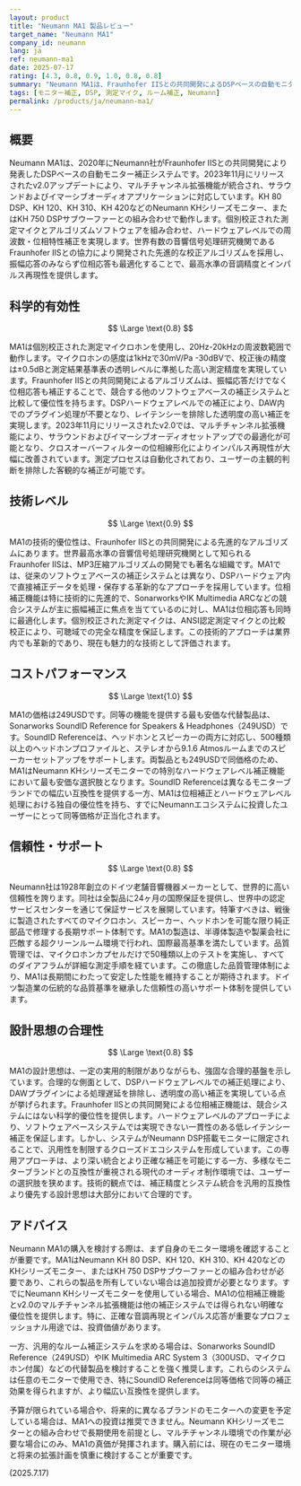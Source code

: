 ```yaml
---
layout: product
title: "Neumann MA1 製品レビュー"
target_name: "Neumann MA1"
company_id: neumann
lang: ja
ref: neumann-ma1
date: 2025-07-17
rating: [4.3, 0.8, 0.9, 1.0, 0.8, 0.8]
summary: "Neumann MA1は、Fraunhofer IISとの共同開発によるDSPベースの自動モニター補正システムです。ハードウェアレベルでの位相補正とNeumann独自技術を搭載していますが、対応製品の限定性と高価格により汎用性が制限されています。"
tags: [モニター補正, DSP, 測定マイク, ルーム補正, Neumann]
permalink: /products/ja/neumann-ma1/
---
```


## 概要

Neumann MA1は、2020年にNeumann社がFraunhofer IISとの共同開発により発表したDSPベースの自動モニター補正システムです。2023年11月にリリースされたv2.0アップデートにより、マルチチャンネル拡張機能が統合され、サラウンドおよびイマーシブオーディオアプリケーションに対応しています。KH 80 DSP、KH 120、KH 310、KH 420などのNeumann KHシリーズモニター、またはKH 750 DSPサブウーファーとの組み合わせで動作します。個別校正された測定マイクとアルゴリズムソフトウェアを組み合わせ、ハードウェアレベルでの周波数・位相特性補正を実現します。世界有数の音響信号処理研究機関であるFraunhofer IISとの協力により開発された先進的な校正アルゴリズムを採用し、振幅応答のみならず位相応答も最適化することで、最高水準の音調精度とインパルス再現性を提供します。

## 科学的有効性

$$ \Large \text{0.8} $$

MA1は個別校正された測定マイクロホンを使用し、20Hz-20kHzの周波数範囲で動作します。マイクロホンの感度は1kHzで30mV/Pa -30dBVで、校正後の精度は±0.5dBと測定結果基準表の透明レベルに準拠した高い測定精度を実現しています。Fraunhofer IISとの共同開発によるアルゴリズムは、振幅応答だけでなく位相応答も補正することで、競合する他のソフトウェアベースの補正システムと比較して優位性を持ちます。DSPハードウェアレベルでの補正により、DAW内でのプラグイン処理が不要となり、レイテンシーを排除した透明度の高い補正を実現します。2023年11月にリリースされたv2.0では、マルチチャンネル拡張機能により、サラウンドおよびイマーシブオーディオセットアップでの最適化が可能となり、クロスオーバーフィルターの位相線形化によりインパルス再現性が大幅に改善されています。測定プロセスは自動化されており、ユーザーの主観的判断を排除した客観的な補正が可能です。

## 技術レベル

$$ \Large \text{0.9} $$

MA1の技術的優位性は、Fraunhofer IISとの共同開発による先進的なアルゴリズムにあります。世界最高水準の音響信号処理研究機関として知られるFraunhofer IISは、MP3圧縮アルゴリズムの開発でも著名な組織です。MA1では、従来のソフトウェアベースの補正システムとは異なり、DSPハードウェア内で直接補正データを処理・保存する革新的なアプローチを採用しています。位相補正機能は特に技術的に先進的で、SonarworksやIK Multimedia ARCなどの競合システムが主に振幅補正に焦点を当てているのに対し、MA1は位相応答も同時に最適化します。個別校正された測定マイクは、ANSI認定測定マイクとの比較校正により、可聴域での完全な精度を保証します。この技術的アプローチは業界内でも革新的であり、現在も魅力的な技術として評価されます。

## コストパフォーマンス

$$ \Large \text{1.0} $$

MA1の価格は249USDです。同等の機能を提供する最も安価な代替製品は、Sonarworks SoundID Reference for Speakers & Headphones（249USD）です。SoundID Referenceは、ヘッドホンとスピーカーの両方に対応し、500種類以上のヘッドホンプロファイルと、ステレオから9.1.6 Atmosルームまでのスピーカーセットアップをサポートします。両製品とも249USDで同価格のため、MA1はNeumann KHシリーズモニターでの特別なハードウェアレベル補正機能において最も安価な選択肢となります。SoundID Referenceは異なるモニターブランドでの幅広い互換性を提供する一方、MA1は位相補正とハードウェアレベル処理における独自の優位性を持ち、すでにNeumannエコシステムに投資したユーザーにとって同等価格が正当化されます。

## 信頼性・サポート

$$ \Large \text{0.8} $$

Neumann社は1928年創立のドイツ老舗音響機器メーカーとして、世界的に高い信頼性を誇ります。同社は全製品に24ヶ月の国際保証を提供し、世界中の認定サービスセンターを通じて保証サービスを展開しています。特筆すべきは、戦後に製造されたすべてのマイクロホン、スピーカー、ヘッドホンを可能な限り純正部品で修理する長期サポート体制です。MA1の製造は、半導体製造や製薬会社に匹敵する超クリーンルーム環境で行われ、国際最高基準を満たしています。品質管理では、マイクロホンカプセルだけで50種類以上のテストを実施し、すべてのダイアフラムが詳細な測定手順を経ています。この徹底した品質管理体制により、MA1は長期間にわたって安定した性能を維持することが期待されます。ドイツ製造業の伝統的な品質基準を継承した信頼性の高いサポート体制を提供しています。

## 設計思想の合理性

$$ \Large \text{0.8} $$

MA1の設計思想は、一定の実用的制限がありながらも、強固な合理的基盤を示しています。合理的な側面として、DSPハードウェアレベルでの補正処理により、DAWプラグインによる処理遅延を排除し、透明度の高い補正を実現している点が挙げられます。Fraunhofer IISとの共同開発による位相補正機能は、競合システムにはない科学的優位性を提供します。ハードウェアレベルのアプローチにより、ソフトウェアベースシステムでは実現できない一貫性のある低レイテンシー補正を保証します。しかし、システムがNeumann DSP搭載モニターに限定されることで、汎用性を制限するクローズドエコシステムを形成しています。この専用アプローチは、より深い統合とより正確な補正を可能にする一方、多様なモニターブランドとの互換性が重視される現代のオーディオ制作環境では、ユーザーの選択肢を狭めます。技術的観点では、補正精度とシステム統合を汎用的互換性より優先する設計思想は大部分において合理的です。

## アドバイス

Neumann MA1の購入を検討する際は、まず自身のモニター環境を確認することが重要です。MA1はNeumann KH 80 DSP、KH 120、KH 310、KH 420などのKHシリーズモニター、またはKH 750 DSPサブウーファーとの組み合わせが必要であり、これらの製品を所有していない場合は追加投資が必要となります。すでにNeumann KHシリーズモニターを使用している場合、MA1の位相補正機能とv2.0のマルチチャンネル拡張機能は他の補正システムでは得られない明確な優位性を提供します。特に、正確な音調再現とインパルス応答が重要なプロフェッショナル用途では、投資価値があります。

一方、汎用的なルーム補正システムを求める場合は、Sonarworks SoundID Reference（249USD）やIK Multimedia ARC System 3（300USD、マイクロホン付属）などの代替製品を検討することを強く推奨します。これらのシステムは任意のモニターで使用でき、特にSoundID Referenceは同等価格で同等の補正効果を得られますが、より幅広い互換性を提供します。

予算が限られている場合や、将来的に異なるブランドのモニターへの変更を予定している場合は、MA1への投資は推奨できません。Neumann KHシリーズモニターとの組み合わせで長期使用を前提とし、マルチチャンネル環境での作業が必要な場合にのみ、MA1の真価が発揮されます。購入前には、現在のモニター環境と将来の拡張計画を慎重に検討することが重要です。

(2025.7.17)
